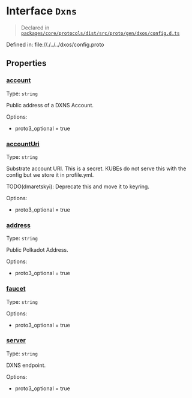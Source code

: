 # Interface `Dxns`
> Declared in [`packages/core/protocols/dist/src/proto/gen/dxos/config.d.ts`]()

Defined in:
   file://./../../dxos/config.proto
## Properties
### [account]()
Type: <code>string</code>

Public address of a DXNS Account.

Options:
  - proto3_optional = true
### [accountUri]()
Type: <code>string</code>

Substrate account URI. This is a secret.
KUBEs do not serve this with the config but we store it in profile.yml.

TODO(dmaretskyi): Deprecate this and move it to keyring.

Options:
  - proto3_optional = true
### [address]()
Type: <code>string</code>

Public Polkadot Address.

Options:
  - proto3_optional = true
### [faucet]()
Type: <code>string</code>

Options:
  - proto3_optional = true
### [server]()
Type: <code>string</code>

DXNS endpoint.

Options:
  - proto3_optional = true